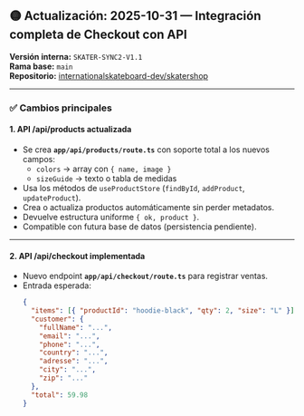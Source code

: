 ## 🟡 Actualización: 2025-10-31 — Integración completa de Checkout con API  
**Versión interna:** `SKATER-SYNC2-V1.1`  
**Rama base:** `main`  
**Repositorio:** [internationalskateboard-dev/skatershop](https://github.com/internationalskateboard-dev/skatershop)

---

### ✅ Cambios principales

#### **1. API /api/products actualizada**
- Se crea **`app/api/products/route.ts`** con soporte total a los nuevos campos:
  - `colors` → array con `{ name, image }`
  - `sizeGuide` → texto o tabla de medidas
- Usa los métodos de `useProductStore` (`findById`, `addProduct`, `updateProduct`).
- Crea o actualiza productos automáticamente sin perder metadatos.
- Devuelve estructura uniforme `{ ok, product }`.
- Compatible con futura base de datos (persistencia pendiente).

---

#### **2. API /api/checkout implementada**
- Nuevo endpoint **`app/api/checkout/route.ts`** para registrar ventas.
- Entrada esperada:
  ```json
  {
    "items": [{ "productId": "hoodie-black", "qty": 2, "size": "L" }],
    "customer": {
      "fullName": "...",
      "email": "...",
      "phone": "...",
      "country": "...",
      "adresse": "...",
      "city": "...",
      "zip": "..."
    },
    "total": 59.98
  }
